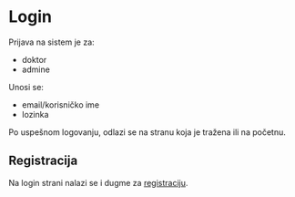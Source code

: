 # Login

Prijava na sistem je za:

+ doktor
+ admine

Unosi se:

+ email/korisničko ime
+ lozinka

Po uspešnom logovanju, odlazi se na stranu koja je tražena ili na početnu.

## Registracija

Na login strani nalazi se i dugme za [registraciju](register.md).